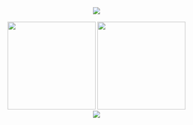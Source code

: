 <div align="center">
<img src="https://skills.thijs.gg/icons?i=html,css,js,sass,react,nextjs,nodejs,express,mongodb,prisma,tailwind" />
</div>

<br>

<div align="center">
  <img src="https://github-readme-stats-git-masterrstaa-rickstaa.vercel.app/api?username=ddastardly91&show_icons=true&theme=dracula" height="200px" />
  <img src="https://github-readme-stats-git-masterrstaa-rickstaa.vercel.app/api/top-langs/?username=ddastardly91&theme=dracula" height="200px" />
</div>

<div align="center">
  <img src="https://komarev.com/ghpvc/?username=ddastardly91&color=blueviolet" />
</div>
